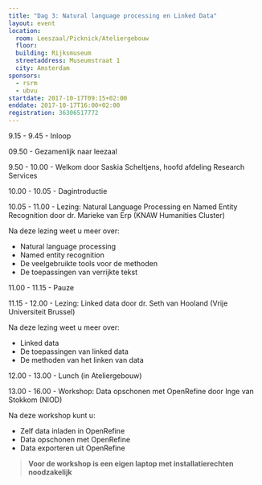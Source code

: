 ```yaml
---
title: "Dag 3: Natural language processing en Linked Data"
layout: event
location:
  room: Leeszaal/Picknick/Ateliergebouw
  floor:
  building: Rijksmuseum
  streetaddress: Museumstraat 1
  city: Amsterdam
sponsors:
  - rsrm
  - ubvu
startdate: 2017-10-17T09:15+02:00
enddate: 2017-10-17T16:00+02:00
registration: 36306517772
---
```


9.15 - 9.45 - Inloop

09.50 - Gezamenlijk naar leezaal

9.50 - 10.00 - Welkom door Saskia Scheltjens, hoofd afdeling Research Services

10.00 - 10.05 - Dagintroductie

10.05 - 11.00 - Lezing: Natural Language Processing en Named Entity Recognition door dr. Marieke van Erp (KNAW Humanities Cluster)

Na deze lezing weet u meer over:

- Natural language processing
- Named entity recognition
- De veelgebruikte tools voor de methoden
- De toepassingen van verrijkte tekst

11.00 - 11.15 - Pauze

11.15 - 12.00 - Lezing: Linked data door dr. Seth van Hooland (Vrije Universiteit Brussel)

Na deze lezing weet u meer over:

- Linked data
- De toepassingen van linked data
- De methoden van het linken van data

12.00 - 13.00 - Lunch (in Ateliergebouw)

13.00 - 16.00 - Workshop: Data opschonen met OpenRefine door Inge van Stokkom (NIOD)

Na deze workshop kunt u:

- Zelf data inladen in OpenRefine
- Data opschonen met OpenRefine
- Data exporteren uit OpenRefine

> **Voor de workshop is een eigen laptop met installatierechten noodzakelijk**
